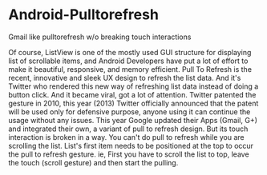 Android-Pulltorefresh
=====================

Gmail like pulltorefresh w/o breaking touch interactions

Of course, ListView is one of the mostly used GUI structure for displaying list of scrollable items, and Android Developers have put a lot of effort to make it beautiful, responsive, and memory efficient. Pull To Refresh is the recent, innovative and sleek UX design to refresh the list data. And it's Twitter who rendered this new way of refreshing list data instead of doing a button click. And it became viral, got a lot of attention. Twitter patented the gesture in 2010, this year (2013) Twitter officially announced that the patent will be used only for defensive purpose, anyone using it can continue the usage without any issues. This year Google updated their Apps (Gmail, G+) and integrated their own, a variant of pull to refresh design. But its touch interaction is broken in a way. You can't do pull to refresh while you are scrolling the list. List's first item needs to be positioned at the top to occur the pull to refresh gesture. ie, First you have to scroll the list to top, leave the touch (scroll gesture) and then start the pulling. 
